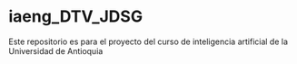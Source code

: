 # iaeng_DTV_JDSG
Este repositorio es para el proyecto del curso de inteligencia artificial de la Universidad de Antioquia 
